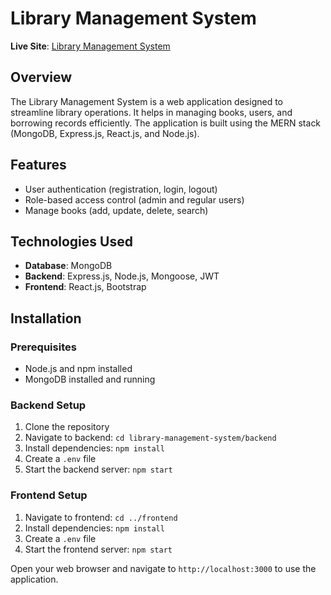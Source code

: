 # Library Management System

**Live Site**: [Library Management System](https://library-management-86cd6-e1cb9.web.app)

## Overview
The Library Management System is a web application designed to streamline library operations. It helps in managing books, users, and borrowing records efficiently. The application is built using the MERN stack (MongoDB, Express.js, React.js, and Node.js).

## Features
- User authentication (registration, login, logout)
- Role-based access control (admin and regular users)
- Manage books (add, update, delete, search)

## Technologies Used
- **Database**: MongoDB
- **Backend**: Express.js, Node.js, Mongoose, JWT
- **Frontend**: React.js, Bootstrap

## Installation
### Prerequisites
- Node.js and npm installed
- MongoDB installed and running

### Backend Setup
1. Clone the repository
2. Navigate to backend: `cd library-management-system/backend`
3. Install dependencies: `npm install`
4. Create a `.env` file
5. Start the backend server: `npm start`

### Frontend Setup
1. Navigate to frontend: `cd ../frontend`
2. Install dependencies: `npm install`
3. Create a `.env` file
4. Start the frontend server: `npm start`

Open your web browser and navigate to `http://localhost:3000` to use the application.



